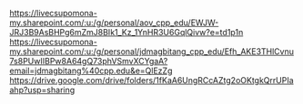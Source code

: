 https://livecsupomona-my.sharepoint.com/:u:/g/personal/aov_cpp_edu/EWJW-JRJ3B9AsBHPg6mZmJ8BIk1_Kz_1YnHR3U6GqlQivw?e=td1p1n
https://livecsupomona-my.sharepoint.com/:u:/g/personal/jdmagbitang_cpp_edu/Efh_AKE3THlCvnu7s8PUwIIBPw8A64gQ73phVSmvXCYgaA?email=jdmagbitang%40cpp.edu&e=QlEzZg
https://drive.google.com/drive/folders/1fKaA6UngRCcAZtg2oOKtgkQrrUPIaahp?usp=sharing
